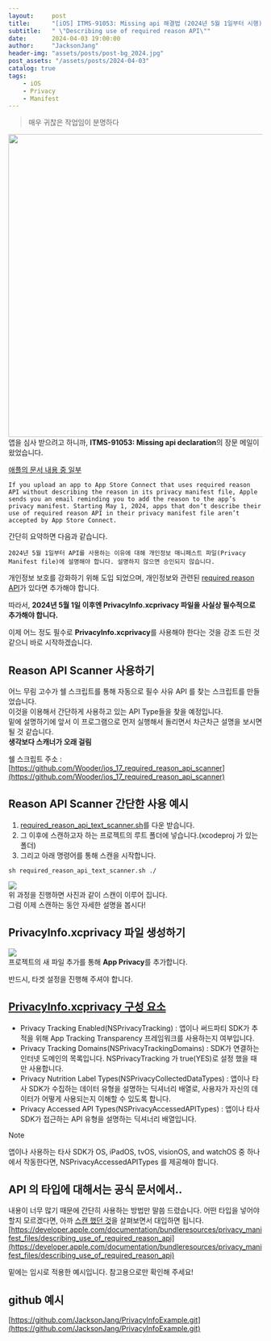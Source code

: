 ```yaml
---
layout:     post
title:      "[iOS] ITMS-91053: Missing api 해결법 (2024년 5월 1일부터 시행)"
subtitle:   " \"Describing use of required reason API\""
date:       2024-04-03 19:00:00
author:     "JacksonJang"
header-img: "assets/posts/post-bg_2024.jpg"
post_assets: "/assets/posts/2024-04-03"
catalog: true
tags:
    - iOS
    - Privacy
    - Manifest
---
```

> 매우 귀찮은 작업임이 분명하다

<img width="600px" src="{{ page.post_assets }}/mail.png" /> <br />
앱을 심사 받으려고 하니까, **ITMS-91053: Missing api declaration**의 장문 메일이 왔었습니다.

[애플의 문서 내용 중 일부](https://developer.apple.com/documentation/bundleresources/privacy_manifest_files/describing_use_of_required_reason_api)
```
If you upload an app to App Store Connect that uses required reason API without describing the reason in its privacy manifest file, Apple sends you an email reminding you to add the reason to the app’s privacy manifest. Starting May 1, 2024, apps that don’t describe their use of required reason API in their privacy manifest file aren’t accepted by App Store Connect.
```

간단히 요약하면 다음과 같습니다.

```
2024년 5월 1일부터 API를 사용하는 이유에 대해 개인정보 매니페스트 파일(Privacy Manifest file)에 설명해야 합니다. 설명하지 않으면 승인되지 않습니다.
```

개인정보 보호를 강화하기 위해 도입 되었으며, 개인정보와 관련된 [required reason API](https://developer.apple.com/documentation/bundleresources/privacy_manifest_files/describing_use_of_required_reason_api)가 있다면 추가해야 합니다.

따라서, **2024년 5월 1일 이후엔 PrivacyInfo.xcprivacy 파일을 사실상 필수적으로 추가해야 합니다.**

이제 어느 정도 필수로 **PrivacyInfo.xcprivacy**를 사용해야 한다는 것을 강조 드린 것 같으니 바로 시작하겠습니다.

## Reason API Scanner 사용하기
어느 무림 고수가 쉘 스크립트를 통해 자동으로 필수 사유 API 를 찾는 스크립트를 만들었습니다.
<br />
이것을 이용해서 간단하게 사용하고 있는 API Type들을 찾을 예정입니다.
<br />
밑에 설명하기에 앞서 이 프로그램으로 먼저 실행해서 돌리면서 차근차근 설명을 보시면 될 것 같습니다.
<br />
**생각보다 스캐너가 오래 걸림**

쉘 스크립트 주소 : [https://github.com/Wooder/ios_17_required_reason_api_scanner](https://github.com/Wooder/ios_17_required_reason_api_scanner)

## Reason API Scanner 간단한 사용 예시
1. [required_reason_api_text_scanner.sh](https://github.com/Wooder/ios_17_required_reason_api_scanner/blob/main/required_reason_api_text_scanner.sh)를 다운 받습니다.
2. 그 이후에 스캔하고자 하는 프로젝트의 루트 폴더에 넣습니다.(xcodeproj 가 있는 폴더)
3. 그리고 아래 명령어를 통해 스캔을 시작합니다.
```shell
sh required_reason_api_text_scanner.sh ./
```
<img src="{{ page.post_assets }}/scanner.png" /> <br />
위 과정을 진행하면 사진과 같이 스캔이 이루어 집니다.
<br />
그럼 이제 스캔하는 동안 자세한 설명을 봅시다!

## PrivacyInfo.xcprivacy 파일 생성하기
<img src="{{ page.post_assets }}/new_privacy.png" /> <br />
프로젝트의 새 파일 추가를 통해 **App Privacy**를 추가합니다.

반드시, 타겟 설정을 진행해 주셔야 합니다.

## [PrivacyInfo.xcprivacy 구성 요소](https://developer.apple.com/documentation/bundleresources/privacy_manifest_files)
- Privacy Tracking Enabled(NSPrivacyTracking) : 앱이나 써드파티 SDK가 추적을 위해 App Tracking Transparency 프레임워크를 사용하는지 여부입니다.
- Privacy Tracking Domains(NSPrivacyTrackingDomains) : SDK가 연결하는 인터넷 도메인의 목록입니다. NSPrivacyTracking 가 true(YES)로 설정 했을 때만 사용합니다.
- Privacy Nutrition Label Types(NSPrivacyCollectedDataTypes) : 앱이나 타사 SDK가 수집하는 데이터 유형을 설명하는 딕셔너리 배열로, 사용자가 자신의 데이터가 어떻게 사용되는지 이해할 수 있도록 합니다.
- Privacy Accessed API Types(NSPrivacyAccessedAPITypes) : 앱이나 타사 SDK가 접근하는 API 유형을 설명하는 딕셔너리 배열입니다.

>[!NOTE]
> 앱이나 사용하는 타사 SDK가 OS, iPadOS, tvOS, visionOS, and watchOS 중 하나에서 작동한다면, NSPrivacyAccessedAPITypes 를 제공해야 합니다.

## API 의 타입에 대해서는 공식 문서에서..
내용이 너무 많기 때문에 간단히 사용하는 방법만 말씀 드렸습니다.
어떤 타입을 넣어야 할지 모르겠다면, 아까 [스캔 했던 것](#reason-api-scanner-간단한-사용-예시)을 살펴보면서 대입하면 됩니다.
[https://developer.apple.com/documentation/bundleresources/privacy_manifest_files/describing_use_of_required_reason_api](https://developer.apple.com/documentation/bundleresources/privacy_manifest_files/describing_use_of_required_reason_api)

밑에는 임시로 적용한 예시입니다. 참고용으로만 확인해 주세요!

## github 예시
[https://github.com/JacksonJang/PrivacyInfoExample.git](https://github.com/JacksonJang/PrivacyInfoExample.git)